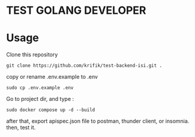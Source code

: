 
# TEST GOLANG DEVELOPER

# Usage
Clone this repository


``git clone https://github.com/krifik/test-backend-isi.git .``


copy or rename .env.example to .env


``sudo cp .env.example .env``


Go to project dir, and type :


``sudo docker compose up -d --build``


after that, export apispec.json file to postman, thunder client, or insomnia.
then, test it.

